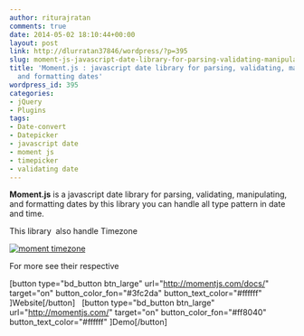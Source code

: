 ```yaml
---
author: riturajratan
comments: true
date: 2014-05-02 18:10:44+00:00
layout: post
link: http://dlurratan37846/wordpress/?p=395
slug: moment-js-javascript-date-library-for-parsing-validating-manipulating-and-formatting-dates
title: 'Moment.js : javascript date library for parsing, validating, manipulating,
  and formatting dates'
wordpress_id: 395
categories:
- jQuery
- Plugins
tags:
- Date-convert
- Datepicker
- javascript date
- moment js
- timepicker
- validating date
---
```


**Moment.js** is a javascript date library for parsing, validating, manipulating, and formatting dates by this library you can handle all type pattern in date and time.

This library  also handle Timezone

[![moment timezone](http://maddyzone.com/wp-content/uploads/2014/05/moment-timezone.jpg)](http://maddyzone.com/wp-content/uploads/2014/05/moment-timezone.jpg)

For more see their respective

[button type="bd_button btn_large" url="http://momentjs.com/docs/" target="on" button_color_fon="#3fc2da" button_text_color="#ffffff" ]Website[/button]   [button type="bd_button btn_large" url="http://momentjs.com/" target="on" button_color_fon="#ff8040" button_text_color="#ffffff" ]Demo[/button]




